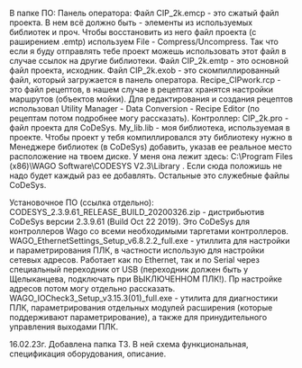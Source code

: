 В папке ПО:
Панель оператора:
Файл CIP_2k.emcp - это сжатый файл проекта. В нем всё должно быть - элементы из используемых библиотек и проч. Чтобы восстановить из него файл проекта (с раширением .emtp) используем File - Compress/Uncompress. Так что если я буду отправлять тебе проект можешь использовать этот файл в случае ссылок на другие библиотеки.
Файл CIP_2k.emtp - это основной файл проекта, исходник.
Файл CIP_2k.exob - это скомпиллированный файл, который загружается в панель оператора.
Recipe_CIPwork.rcp - это файл рецептов, в нашем случае в рецептах хранятся настройки маршрутов (объектов мойки). Для редактирования и создания рецептов использовал Utility Manager - Data Conversion - Recipe Editor (по рецептам потом подробнее могу рассказать).
Контроллер:
CIP_2k.pro - файл проекта для CoDeSys.
My_lib.lib - моя библиотека, используемая в проекте. Чтобы проект у тебя компиллировался эту библиотеку нужно в Менеджере библиотек (в CoDeSys) добавить, указав ее реальное место расположение на твоем диске. У меня она лежит здесь:  C:\Program Files (x86)\WAGO Software\CODESYS V2.3\Library . Если сюда положишь не надо будет каждый раз ее добавлять.
Остальные это служебные файлы CoDeSys.


Установочное ПО (ссылка отдельно):
CODESYS_2.3.9.61_RELEASE_BUILD_20200326.zip  - дистрибьютив CoDeSys версии 2.3.9.61 (Build Oct 22 2019). Это CoDeSys для контроллеров Wago со всеми необходимыми таргетами контроллеров.
WAGO_EthernetSettings_Setup_v6.8.2.2_full.exe  - утиллита для настройки и параметрирования ПЛК, в частности использую для настройки сетевых адресов. Работает как по Ethernet, так и по Serial через специальный переходник от USB (переходник должен быть у Щелыканцева, подключать при ВЫКЛЮЧЕННОМ ПЛК!). Пр настройке адресов потом могу отдельно рассказать.
WAGO_IOCheck3_Setup_v3.15.3(01)_full.exe  - утилита для диагностики ПЛК, параметрирования отдельных модулей расширения (которые поддерживают параметрирование), а также для принудительного управления выходами ПЛК.


16.02.23г.
Добавлена папка ТЗ. В ней схема функциональная, спецификация оборудования, описание. 